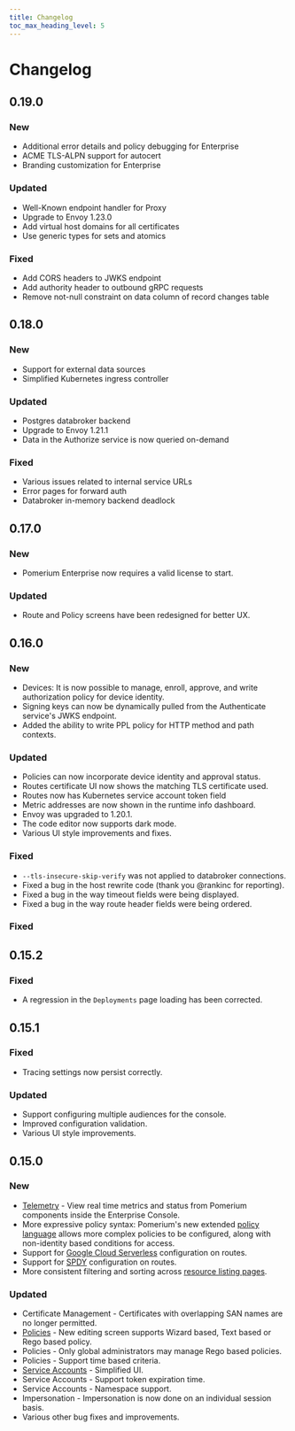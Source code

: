 ```yaml
---
title: Changelog
toc_max_heading_level: 5
---
```


# Changelog

## 0.19.0

### New

- Additional error details and policy debugging for Enterprise
- ACME TLS-ALPN support for autocert
- Branding customization for Enterprise

### Updated

- Well-Known endpoint handler for Proxy
- Upgrade to Envoy 1.23.0
- Add virtual host domains for all certificates
- Use generic types for sets and atomics

### Fixed

- Add CORS headers to JWKS endpoint
- Add authority header to outbound gRPC requests
- Remove not-null constraint on data column of record changes table

## 0.18.0

### New

- Support for external data sources
- Simplified Kubernetes ingress controller

### Updated

- Postgres databroker backend
- Upgrade to Envoy 1.21.1
- Data in the Authorize service is now queried on-demand

### Fixed

- Various issues related to internal service URLs
- Error pages for forward auth
- Databroker in-memory backend deadlock

## 0.17.0

### New

- Pomerium Enterprise now requires a valid license to start.

### Updated

- Route and Policy screens have been redesigned for better UX.

## 0.16.0

### New

- Devices: It is now possible to manage, enroll, approve, and write authorization policy for device identity.
- Signing keys can now be dynamically pulled from the Authenticate service's JWKS endpoint.
- Added the ability to write PPL policy for HTTP method and path contexts.

### Updated

- Policies can now incorporate device identity and approval status.
- Routes certificate UI now shows the matching TLS certificate used.
- Routes now has Kubernetes service account token field
- Metric addresses are now shown in the runtime info dashboard.
- Envoy was upgraded to 1.20.1.
- The code editor now supports dark mode.
- Various UI style improvements and fixes.

### Fixed

- `--tls-insecure-skip-verify` was not applied to databroker connections.
- Fixed a bug in the host rewrite code (thank you @rankinc for reporting).
- Fixed a bug in the way timeout fields were being displayed.
- Fixed a bug in the way route header fields were being ordered.

### Fixed

## 0.15.2

### Fixed

- A regression in the `Deployments` page loading has been corrected.

## 0.15.1

### Fixed

- Tracing settings now persist correctly.

### Updated

- Support configuring multiple audiences for the console.
- Improved configuration validation.
- Various UI style improvements.

## 0.15.0

### New

- [Telemetry] - View real time metrics and status from Pomerium components inside the Enterprise Console.
- More expressive policy syntax: Pomerium's new extended [policy language] allows more complex policies to be configured, along with non-identity based conditions for access.
- Support for [Google Cloud Serverless] configuration on routes.
- Support for [SPDY] configuration on routes.
- More consistent filtering and sorting across [resource listing pages][runtime].

### Updated

- Certificate Management - Certificates with overlapping SAN names are no longer permitted.
- [Policies] - New editing screen supports Wizard based, Text based or Rego based policy.
- Policies - Only global administrators may manage Rego based policies.
- Policies - Support time based criteria.
- [Service Accounts] - Simplified UI.
- Service Accounts - Support token expiration time.
- Service Accounts - Namespace support.
- Impersonation - Impersonation is now done on an individual session basis.
- Various other bug fixes and improvements.

[`signing key`]: /docs/reference/signing-key
[google cloud serverless]: /docs/reference/routes/enable-google-cloud-serverless-authentication
[policies]: /docs/enterprise/reference/manage#policies-2
[policy language]: /docs/enterprise/reference/manage#pomerium-policy-language
[runtime]: /docs/enterprise/reference/reports.md#runtime
[service accounts]: /docs/enterprise/concepts.md#service-accounts
[spdy]: /docs/reference/routes/spdy
[telemetry]: /docs/enterprise/reference/reports.md#traffic
